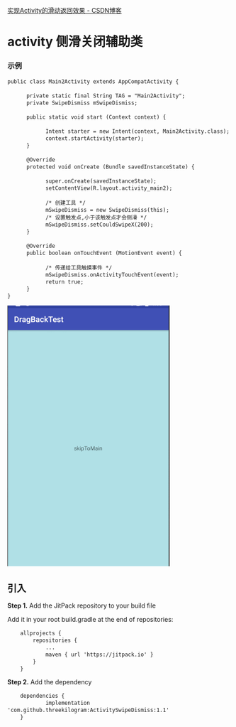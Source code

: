 [实现Activity的滑动返回效果 \- CSDN博客](https://blog.csdn.net/eiuly/article/details/46472783)



# activity 侧滑关闭辅助类

### 示例

```
public class Main2Activity extends AppCompatActivity {

      private static final String TAG = "Main2Activity";
      private SwipeDismiss mSwipeDismiss;

      public static void start (Context context) {

            Intent starter = new Intent(context, Main2Activity.class);
            context.startActivity(starter);
      }

      @Override
      protected void onCreate (Bundle savedInstanceState) {

            super.onCreate(savedInstanceState);
            setContentView(R.layout.activity_main2);

            /* 创建工具 */
            mSwipeDismiss = new SwipeDismiss(this);
            /* 设置触发点,小于该触发点才会侧滑 */
            mSwipeDismiss.setCouldSwipeX(200);
      }

      @Override
      public boolean onTouchEvent (MotionEvent event) {

            /* 传递给工具触摸事件 */
            mSwipeDismiss.onActivityTouchEvent(event);
            return true;
      }
}
```

![](img/1.gif)



## 引入

**Step 1.** Add the JitPack repository to your build file 

Add it in your root build.gradle at the end of repositories: 

```
	allprojects {
		repositories {
			...
			maven { url 'https://jitpack.io' }
		}
	}
```

**Step 2.** Add the dependency

```
	dependencies {
	        implementation 'com.github.threekilogram:ActivitySwipeDismiss:1.1'
	}
```